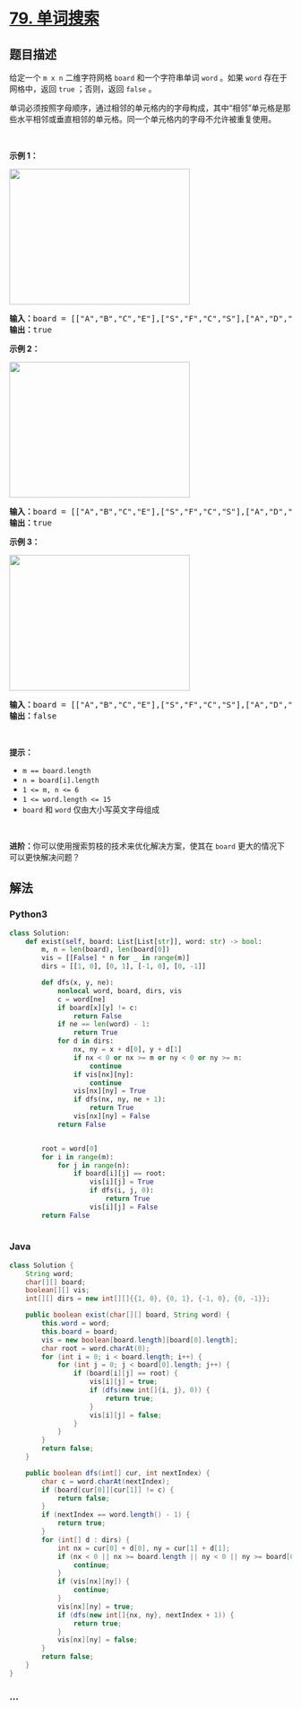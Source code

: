 # [79. 单词搜索](https://leetcode-cn.com/problems/word-search)



## 题目描述

<!-- 这里写题目描述 -->

<p>给定一个 <code>m x n</code> 二维字符网格 <code>board</code> 和一个字符串单词 <code>word</code> 。如果 <code>word</code> 存在于网格中，返回 <code>true</code> ；否则，返回 <code>false</code> 。</p>

<p>单词必须按照字母顺序，通过相邻的单元格内的字母构成，其中“相邻”单元格是那些水平相邻或垂直相邻的单元格。同一个单元格内的字母不允许被重复使用。</p>

<p> </p>

<p><strong>示例 1：</strong></p>
<img alt="" src="https://assets.leetcode.com/uploads/2020/11/04/word2.jpg" style="width: 322px; height: 242px;" />
<pre>
<strong>输入：</strong>board = [["A","B","C","E"],["S","F","C","S"],["A","D","E","E"]], word = "ABCCED"
<strong>输出：</strong>true
</pre>

<p><strong>示例 2：</strong></p>
<img alt="" src="https://assets.leetcode.com/uploads/2020/11/04/word-1.jpg" style="width: 322px; height: 242px;" />
<pre>
<strong>输入：</strong>board = [["A","B","C","E"],["S","F","C","S"],["A","D","E","E"]], word = "SEE"
<strong>输出：</strong>true
</pre>

<p><strong>示例 3：</strong></p>
<img alt="" src="https://assets.leetcode.com/uploads/2020/10/15/word3.jpg" style="width: 322px; height: 242px;" />
<pre>
<strong>输入：</strong>board = [["A","B","C","E"],["S","F","C","S"],["A","D","E","E"]], word = "ABCB"
<strong>输出：</strong>false
</pre>

<p> </p>

<p><strong>提示：</strong></p>

<ul>
	<li><code>m == board.length</code></li>
	<li><code>n = board[i].length</code></li>
	<li><code>1 <= m, n <= 6</code></li>
	<li><code>1 <= word.length <= 15</code></li>
	<li><code>board</code> 和 <code>word</code> 仅由大小写英文字母组成</li>
</ul>

<p> </p>

<p><strong>进阶：</strong>你可以使用搜索剪枝的技术来优化解决方案，使其在 <code>board</code> 更大的情况下可以更快解决问题？</p>


## 解法

<!-- 这里可写通用的实现逻辑 -->

<!-- tabs:start -->

### **Python3**

<!-- 这里可写当前语言的特殊实现逻辑 -->

```python
class Solution:
    def exist(self, board: List[List[str]], word: str) -> bool:
        m, n = len(board), len(board[0])
        vis = [[False] * n for _ in range(m)]
        dirs = [[1, 0], [0, 1], [-1, 0], [0, -1]]

        def dfs(x, y, ne):
            nonlocal word, board, dirs, vis
            c = word[ne]
            if board[x][y] != c:
                return False
            if ne == len(word) - 1:
                return True
            for d in dirs:
                nx, ny = x + d[0], y + d[1]
                if nx < 0 or nx >= m or ny < 0 or ny >= n:
                    continue
                if vis[nx][ny]:
                    continue
                vis[nx][ny] = True
                if dfs(nx, ny, ne + 1):
                    return True
                vis[nx][ny] = False
            return False


        root = word[0]
        for i in range(m):
            for j in range(n):
                if board[i][j] == root:
                    vis[i][j] = True
                    if dfs(i, j, 0):
                        return True
                    vis[i][j] = False
        return False
        
```

### **Java**

<!-- 这里可写当前语言的特殊实现逻辑 -->

```java
class Solution {
    String word;
    char[][] board;
    boolean[][] vis;
    int[][] dirs = new int[][]{{1, 0}, {0, 1}, {-1, 0}, {0, -1}};

    public boolean exist(char[][] board, String word) {
        this.word = word;
        this.board = board;
        vis = new boolean[board.length][board[0].length];
        char root = word.charAt(0);
        for (int i = 0; i < board.length; i++) {
            for (int j = 0; j < board[0].length; j++) {
                if (board[i][j] == root) {
                    vis[i][j] = true;
                    if (dfs(new int[]{i, j}, 0)) {
                        return true;
                    }
                    vis[i][j] = false;
                }
            }
        }
        return false;
    }

    public boolean dfs(int[] cur, int nextIndex) {
        char c = word.charAt(nextIndex);
        if (board[cur[0]][cur[1]] != c) {
            return false;
        }
        if (nextIndex == word.length() - 1) {
            return true;
        }
        for (int[] d : dirs) {
            int nx = cur[0] + d[0], ny = cur[1] + d[1];
            if (nx < 0 || nx >= board.length || ny < 0 || ny >= board[0].length) {
                continue;
            }
            if (vis[nx][ny]) {
                continue;
            }
            vis[nx][ny] = true;
            if (dfs(new int[]{nx, ny}, nextIndex + 1)) {
                return true;
            }
            vis[nx][ny] = false;
        }
        return false;
    }
}
```

### **...**

```

```

<!-- tabs:end -->

